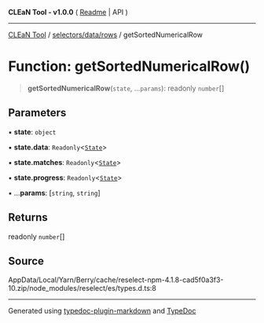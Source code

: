 **CLEaN Tool - v1.0.0** ( [Readme](../../../../README.md) \| API )

***

[CLEaN Tool](../../../../modules.md) / [selectors/data/rows](../README.md) / getSortedNumericalRow

# Function: getSortedNumericalRow()

> **getSortedNumericalRow**(`state`, ...`params`): readonly `number`[]

## Parameters

▪ **state**: `object`

▪ **state.data**: `Readonly`\<[`State`](../../../../features/sheet/reducers/interfaces/State.md)\>

▪ **state.matches**: `Readonly`\<[`State`](../../../progress/paths/private/interfaces/State.md)\>

▪ **state.progress**: `Readonly`\<[`State`](../../../progress/paths/private/interfaces/State.md)\>

▪ ...**params**: [`string`, `string`]

## Returns

readonly `number`[]

## Source

AppData/Local/Yarn/Berry/cache/reselect-npm-4.1.8-cad5f0a3f3-10.zip/node\_modules/reselect/es/types.d.ts:8

***

Generated using [typedoc-plugin-markdown](https://www.npmjs.com/package/typedoc-plugin-markdown) and [TypeDoc](https://typedoc.org/)
